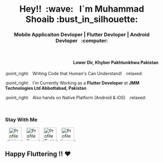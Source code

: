 <h1 align="center">Hey!! &nbsp;:wave: &nbsp; <strong> I`m Muhammad Shoaib </strong> :bust_in_silhouette: </h1>
 
 
<h3 align="center"> Mobile Applicaiton Devloper | Flutter Devloper | Android Devloper &nbsp; :computer: </h3>
</br>
<h4 align="right">Lower Dir, Khyber Pakhtunkhwa Pakistan</h4>
<p> :point_right:  &nbsp; Writing Code that Human's Can Understand! &nbsp; :relaxed: </p>
<p> :point_right:  &nbsp; I'm Currently Working as a <b> Flutter Developer </b> at <strong> JMM Technologies Ltd Abbottabad, Pakistan </strong> 
 <p> :point_right:  &nbsp; Also hands on Native Platform (Android  & iOS) &nbsp; :relaxed: </p>

</br>

### Stay With Me
&nbsp;&nbsp;<a href="https://www.linkedin.com/in/muhammad-shoaib-flutter-dev/" target="_blank">
<img alt="Profile LinkedIn" src="https://cdn-icons-png.flaticon.com/512/179/179330.png" width="42" height="42" style="vertical-align:center">
</a>&nbsp;&nbsp; <a href="https://www.facebook.com/muhammadshoaib06" target="_blank">
<img alt="Profile Facebook" src="https://cdn-icons-png.flaticon.com/512/145/145802.png" width="42" height="42" style="vertical-align:center">
</a>&nbsp;&nbsp;<a href="https://www.linkedin.com/in/muhammad-shoaib-flutter-dev/" target="_blank">
<img alt="Profile Twitter" src="https://cdn-icons-png.flaticon.com/512/733/733579.png" width="42" height="42" style="vertical-align:center">
</a> &nbsp;&nbsp;<a href="https://www.linkedin.com/in/muhammad-shoaib-flutter-dev/" target="_blank">
<img alt="Profile Instagram" src="https://cdn-icons-png.flaticon.com/512/2111/2111463.png" width="42" height="42" style="vertical-align:center">
</a>&nbsp;&nbsp;  



<h2> Happy Fluttering !! ❤ </h2>
